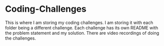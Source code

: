 # Coding-Challenges

This is where I am storing my coding challenges. I am storing it with each folder being a different challenge. Each challenge has its own README with the problem statement and my solution. There are video recordings of doing the challenges.

